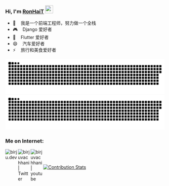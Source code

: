 ### Hi, I'm [RonHaiT](https://ronhai.com) <img src="https://media.giphy.com/media/hvRJCLFzcasrR4ia7z/giphy.gif" width="25px" height="25px">

- 🔭 &nbsp;&nbsp; 我是一个前端工程师，努力做一个全栈
- 🎮 &nbsp;&nbsp; Django 爱好者
- 💬 &nbsp;&nbsp; Flutter 爱好者
- 😄 &nbsp;&nbsp; 汽车爱好者
- ⚡ &nbsp;&nbsp; 旅行和美食爱好者

![GitHub Snake Light](dist/github-contribution-grid-snake.svg#gh-light-mode-only)
![GitHub Snake dark](dist/github-contribution-grid-snake-dark.svg#gh-dark-mode-only)

### Me on Internet:

[<img align="left" alt="birju.dev" width="40px" src="https://img.icons8.com/color/344/globe.png" />][website]
[<img align="left" alt="birjuvachhani | Twitter" width="40px" src="https://img.icons8.com/?size=48&id=5E24fZ9ORelo&format=png" />][bilibili]
[<img align="left" alt="birjuvachhani | youtube" width="40px" src="https://img.icons8.com/color/344/youtube-play.png" />][youtube]

<br />
<br />

<!--END_SECTION:waka-->

[![Contribution Stats](https://github-contribution-stats.vercel.app/api/?username=birjuvachhani)](https://github.com/birjuvachhani/github-contribution-stats/)

[website]: https://ronhai.com
[bilibili]: https://space.bilibili.com/30043682
[youtube]: https://www.youtube.com/@IMRonHai
